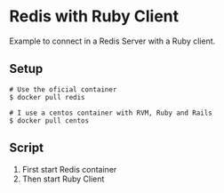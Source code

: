 # Redis with Ruby Client

  Example to connect in a Redis Server with a Ruby client. 

## Setup

```
# Use the oficial container
$ docker pull redis

# I use a centos container with RVM, Ruby and Rails
$ docker pull centos
```
## Script
1. First start Redis container
2. Then start Ruby Client
